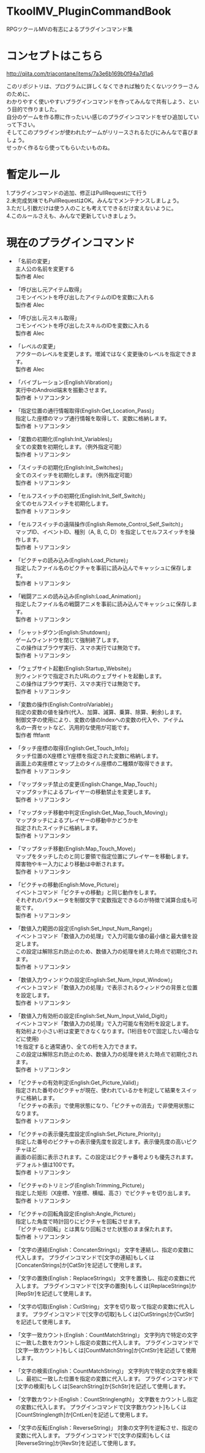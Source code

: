 # TkoolMV_PluginCommandBook  
RPGツクールMVの有志によるプラグインコマンド集  
  
# コンセプトはこちら  
<http://qiita.com/triacontane/items/7a3e6b169b0f94a7d1a6>  

このリポジトリは、プログラムに詳しくなくできれば触りたくないツクラーさんのために、  
わかりやすく使いやすいプラグインコマンドを作ってみんなで共有しよう、という目的で作りました。  
自分のゲームを作る際に作ったいい感じのプラグインコマンドをぜひ追加していって下さい。  
そしてこのプラグインが使われたゲームがリリースされるたびにみんなで喜びましょう。  
せっかく作るなら使ってもらいたいものね。  

# 暫定ルール  
1.プラグインコマンドの追加、修正はPullRequestにて行う  
2.未完成気味でもPullRequestはOK。みんなでメンテナンスしましょう。  
3.ただし引数だけは使う人のことも考えてできるだけ変えないように。  
4.このルールさえも、みんなで更新していきましょう。

# 現在のプラグインコマンド

- 「名前の変更」  
 主人公の名前を変更する  
 製作者 Alec  

- 「呼び出し元アイテム取得」  
 コモンイベントを呼び出したアイテムのIDを変数に入れる  
 製作者 Alec  

- 「呼び出し元スキル取得」  
 コモンイベントを呼び出したスキルのIDを変数に入れる  
 製作者 Alec  

- 「レベルの変更」  
 アクターのレベルを変更します。増減ではなく変更後のレベルを指定できます。  
 製作者 Alec  

- 「バイブレーション(English:Vibration)」  
 実行中のAndroid端末を振動させます。  
 製作者 トリアコンタン  

- 「指定位置の通行情報取得(English:Get_Location_Pass)」  
 指定した座標のマップ通行情報を取得して、変数に格納します。  
 製作者 トリアコンタン  

- 「変数の初期化(English:Init_Variables)」  
 全ての変数を初期化します。（例外指定可能）  
 製作者 トリアコンタン  

- 「スイッチの初期化(English:Init_Switches)」  
 全てのスイッチを初期化します。（例外指定可能）  
 製作者 トリアコンタン  

- 「セルフスイッチの初期化(English:Init_Self_Switch)」  
 全てのセルフスイッチを初期化します。  
 製作者 トリアコンタン  
 
- 「セルフスイッチの遠隔操作(English:Remote_Control_Self_Switch)」  
 マップID、イベントID、種別（A, B, C, D）を指定してセルフスイッチを操作します。  
 製作者 トリアコンタン  

- 「ピクチャの読み込み(English:Load_Picture)」  
 指定したファイル名のピクチャを事前に読み込んでキャッシュに保存します。  
 製作者 トリアコンタン  

- 「戦闘アニメの読み込み(English:Load_Animation)」  
 指定したファイル名の戦闘アニメを事前に読み込んでキャッシュに保存します。  
 製作者 トリアコンタン  

- 「シャットダウン(English:Shutdown)」  
 ゲームウィンドウを閉じて強制終了します。  
 この操作はブラウザ実行、スマホ実行では無効です。  
 製作者 トリアコンタン  

- 「ウェブサイト起動(English:Startup_Website)」  
 別ウィンドウで指定されたURLのウェブサイトを起動します。  
 この操作はブラウザ実行、スマホ実行では無効です。  
 製作者 トリアコンタン  

- 「変数の操作(English:ControlVariable)」  
 指定の変数の値を操作(代入、加算、減算、乗算、除算、剰余)します。  
 制御文字の使用により、変数の値のIndexへの変数の代入や、アイテム  
 名の一斉セットなど、汎用的な使用が可能です。  
 製作者 fftfantt  

- 「タッチ座標の取得(English:Get_Touch_Info)」  
 タッチ位置のX座標とY座標を指定された変数に格納します。  
 画面上の実座標とマップ上のタイル座標の二種類が取得できます。  
 製作者 トリアコンタン  

- 「マップタッチ禁止の変更(English:Change_Map_Touch)」  
 マップタッチによるプレイヤーの移動禁止を変更します。  
 製作者 トリアコンタン  

- 「マップタッチ移動中判定(English:Get_Map_Touch_Moving)」  
 マップタッチによるプレイヤーの移動中かどうかを  
 指定されたスイッチに格納します。  
 製作者 トリアコンタン  

- 「マップタッチ移動(English:Map_Touch_Move)」  
 マップをタッチしたのと同じ要領で指定位置にプレイヤーを移動します。  
 障害物やキー入力により移動は中断されます。  
 製作者 トリアコンタン  

- 「ピクチャの移動(English:Move_Picture)」  
 イベントコマンド「ピクチャの移動」と同じ動作をします。  
 それぞれのパラメータを制御文字で変数指定できるのが特徴で減算合成も可能です。  
 製作者 トリアコンタン  

- 「数値入力範囲の設定(English:Set_Input_Num_Range)」  
イベントコマンド「数値入力の処理」で入力可能な値の最小値と最大値を設定します。  
この設定は解除忘れ防止のため、数値入力の処理を終えた時点で初期化されます。  
 製作者 トリアコンタン  

- 「数値入力ウィンドウの設定(English:Set_Num_Input_Window)」  
イベントコマンド「数値入力の処理」で表示されるウィンドウの背景と位置を設定します。  
製作者 トリアコンタン  

- 「数値入力有効桁の設定(English:Set_Num_Input_Valid_Digit)」  
イベントコマンド「数値入力の処理」で入力可能な有効桁を設定します。  
有効桁より小さい桁は変更できなくなります。(1桁目を0で固定したい場合などに使用)  
1を指定すると通常通り、全ての桁を入力できます。  
この設定は解除忘れ防止のため、数値入力の処理を終えた時点で初期化されます。  
製作者 トリアコンタン  

- 「ピクチャの有効判定(English:Get_Picture_Valid)」  
指定された番号のピクチャが現在、使われているかを判定して結果をスイッチに格納します。  
「ピクチャの表示」で使用状態になり、「ピクチャの消去」で非使用状態になります。  
製作者 トリアコンタン  

- 「ピクチャの表示優先度設定(English:Set_Picture_Priority)」  
指定した番号のピクチャの表示優先度を設定します。表示優先度の高いピクチャほど  
画面の前面に表示されます。この設定はピクチャ番号よりも優先されます。  
デフォルト値は100です。  
製作者 トリアコンタン  

- 「ピクチャのトリミング(English:Trimming_Picture)」  
指定した矩形（X座標、Y座標、横幅、高さ）でピクチャを切り出します。  
製作者 トリアコンタン  

- 「ピクチャの回転角設定(English:Angle_Picture)」  
指定した角度で時計回りにピクチャを回転させます。  
「ピクチャの回転」とは異なり回転させた状態のまま保たれます。  
製作者 トリアコンタン  

- 「文字の連結(English：ConcatenStrings)」
 文字を連結し、指定の変数に代入します。
 プラグインコマンドで[文字の連結]もしくは[ConcatenStrings]か[CatStr]を記述して使用します。
 
- 「文字の置換(English：ReplaceStrings)」
 文字を置換し、指定の変数に代入します。
 プラグインコマンドで[文字の置換]もしくは[ReplaceStrings]か[RepStr]を記述して使用します。

- 「文字の切取(English：CutString」
 文字を切り取って指定の変数に代入します。
 プラグインコマンドで[文字の切取]もしくは[CutStrings]か[CutStr]を記述して使用します。
 
- 「文字一致カウント(English：CountMatchString)」
 文字列内で特定の文字に一致した数をカウントし指定の変数に代入します。
 プラグインコマンドで[文字一致カウント]もしくは[CountMatchString]か[CntStr]を記述して使用します。
 
- 「文字の検索(English：CountMatchString)」
  文字列内で特定の文字を検索し、最初に一致した位置を指定の変数に代入します。
  プラグインコマンドで[文字の検索]もしくは[SearchString]か[SchStr]を記述して使用します。
  
- 「文字数カウント(English：CountStringlength)」
  文字数をカウントし指定の変数に代入します。
  プラグインコマンドで[文字数カウント]もしくは[CountStringlength]か[CntLen]を記述して使用します。

- 「文字の反転(English：ReverseString)」
  対象の文字列を逆転させ、指定の変数に代入します。
  プラグインコマンドで[文字の探索]もしくは[ReverseString]か[RevStr]を記述して使用します。
